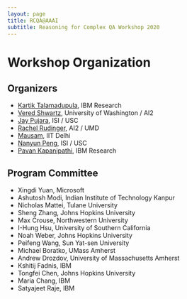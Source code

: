 ```yaml
---
layout: page
title: RCQA@AAAI
subtitle: Reasoning for Complex QA Workshop 2020
---
```



# Workshop Organization

## Organizers

- [Kartik Talamadupula](http://www.ktalamad.com), IBM Research
- [Vered Shwartz](https://vered1986.github.io/), University of Washington / AI2
- [Jay Pujara](https://www.jaypujara.org/), ISI / USC
- [Rachel Rudinger](https://rudinger.github.io/), AI2 / UMD
- [Mausam](http://www.cse.iitd.ernet.in/~mausam/), IIT Delhi
- [Nanyun Peng](https://www.cs.jhu.edu/~npeng/), ISI / USC
- [Pavan Kapanipathi](https://researcher.watson.ibm.com/researcher/view.php?person=us-kapanipa), IBM Research

## Program Committee

- Xingdi Yuan, Microsoft
- Ashutosh Modi, Indian Institute of Technology Kanpur
- Nicholas Mattei, Tulane University
- Sheng	Zhang, Johns Hopkins University
- Max Crouse, Northwestern University
- I-Hung	Hsu,	University of Southern California
- Noah	Weber,	Johns Hopkins University
- Peifeng	Wang,	Sun Yat-sen University
- Michael	Boratko,	UMass Amherst
- Andrew	Drozdov,	University of Massachusetts Amherst
- Kshitij	Fadnis,	IBM
- Tongfei	Chen,	Johns Hopkins University
- Maria	Chang,	IBM
- Satyajeet	Raje,	IBM
